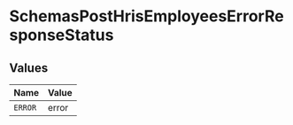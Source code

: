 # SchemasPostHrisEmployeesErrorResponseStatus


## Values

| Name    | Value   |
| ------- | ------- |
| `ERROR` | error   |